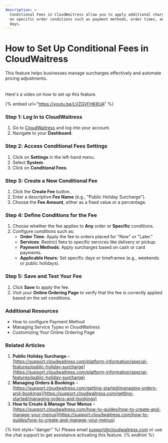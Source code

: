 ```yaml
---
description: >-
  Conditional Fees in CloudWaitress allow you to apply additional charges based
  on specific order conditions such as payment methods, order times, and special
  days.
---
```


# How to Set Up Conditional Fees in CloudWaitress

This feature helps businesses manage surcharges effectively and automate pricing adjustments.\
\
\
Here's a video on how to set up this feature.

{% embed url="https://youtu.be/LVZGVFHK8UA" %}

### Step 1: Log In to CloudWaitress

1. Go to [CloudWaitress](https://cloudwaitress.com/) and log into your account.
2. Navigate to your **Dashboard**.

### Step 2: Access Conditional Fees Settings

1. Click on **Settings** in the left-hand menu.
2. Select **System**.
3. Click on **Conditional Fees**.

### Step 3: Create a New Conditional Fee

1. Click the **Create Fee** button.
2. Enter a descriptive **Fee Name** (e.g., "Public Holiday Surcharge").
3. Choose the **Fee Amount**, either as a fixed value or a percentage.

### Step 4: Define Conditions for the Fee

1. Choose whether the fee applies to **Any** order or **Specific** conditions.
2. Configure conditions such as:
   * **Order Time**: Apply the fee to orders placed for "Now" or "Later."
   * **Services**: Restrict fees to specific services like delivery or pickup.
   * **Payment Methods**: Apply surcharges based on cash or card payments.
   * **Applicable Hours:** Set specific days or timeframes (e.g., weekends or public holidays).

### Step 5: Save and Test Your Fee

1. Click **Save** to apply the fee.
2. Visit your **Online Ordering Page** to verify that the fee is correctly applied based on the set conditions.

### Additional Resources

* How to configure Payment Method
* Managing Service Types in CloudWaitress
* Customizing Your Online Ordering Page



### Related Articles

1. **Public Holiday Surcharge** – [https://support.cloudwaitress.com/platform-information/special-features/public-holiday-surcharge](https://support.cloudwaitress.com/platform-information/special-features/public-holiday-surcharge)
2. **Managing Orders & Bookings** – [https://support.cloudwaitress.com/getting-started/managing-orders-and-bookings](https://support.cloudwaitress.com/getting-started/managing-orders-and-bookings)
3. **How to Create & Manage Your Menus** – [https://support.cloudwaitress.com/how-to-guides/how-to-create-and-manage-your-menus](https://support.cloudwaitress.com/how-to-guides/how-to-create-and-manage-your-menus)





{% hint style="danger" %}
Please email [support@cloudwaitress.com](mailto:support@cloudwaitress.com) or use the chat support to get assistance activating this feature.
{% endhint %}

